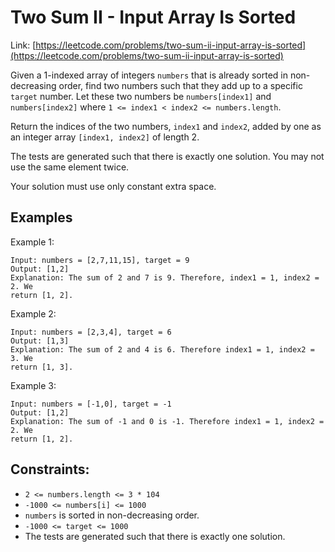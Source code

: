 # Two Sum II - Input Array Is Sorted

Link:
[https://leetcode.com/problems/two-sum-ii-input-array-is-sorted](https://leetcode.com/problems/two-sum-ii-input-array-is-sorted)

Given a 1-indexed array of integers `numbers` that is already sorted in
non-decreasing order, find two numbers such that they add up to a specific
`target` number. Let these two numbers be `numbers[index1]` and
`numbers[index2]` where `1 <= index1 < index2 <= numbers.length`.

Return the indices of the two numbers, `index1` and `index2`, added by one as
an integer array `[index1, index2]` of length 2.

The tests are generated such that there is exactly one solution. You may not
use the same element twice.

Your solution must use only constant extra space.

## Examples

Example 1:

```
Input: numbers = [2,7,11,15], target = 9
Output: [1,2]
Explanation: The sum of 2 and 7 is 9. Therefore, index1 = 1, index2 = 2. We
return [1, 2].
```

Example 2:

```
Input: numbers = [2,3,4], target = 6
Output: [1,3]
Explanation: The sum of 2 and 4 is 6. Therefore index1 = 1, index2 = 3. We
return [1, 3].
```

Example 3:

```
Input: numbers = [-1,0], target = -1
Output: [1,2]
Explanation: The sum of -1 and 0 is -1. Therefore index1 = 1, index2 = 2. We
return [1, 2].
```

## Constraints:

- `2 <= numbers.length <= 3 * 104`
- `-1000 <= numbers[i] <= 1000`
- `numbers` is sorted in non-decreasing order.
- `-1000 <= target <= 1000`
- The tests are generated such that there is exactly one solution.

